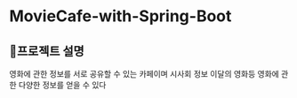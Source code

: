 MovieCafe-with-Spring-Boot
============
🧐프로젝트 설명
---------
영화에 관한 정보를 서로 공유할 수 있는 카페이며
시사회 정보 이달의 영화등 영화에 관한 다양한 정보를 얻을 수 있다

